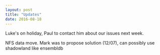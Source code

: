```yaml
---
layout: post
title: "Updates"
date: 2016-08-18
---
```


Luke's on holiday, Paul to contact him about our issues next week. 

NFS data move. Mark was to propose solution (12/07), can possibly use shadowland like ensembldb

